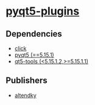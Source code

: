 # [pyqt5-plugins](https://pypi.org/project/pyqt5-plugins)

## Dependencies
- [click](packages/c/click.md)
- [pyqt5 (==5.15.1)](packages/p/pyqt5.md)
- [qt5-tools (<5.15.1.2,>=5.15.1.1)](packages/q/qt5-tools.md)



## Publishers
- [altendky](https://pypi.org/user/altendky)

